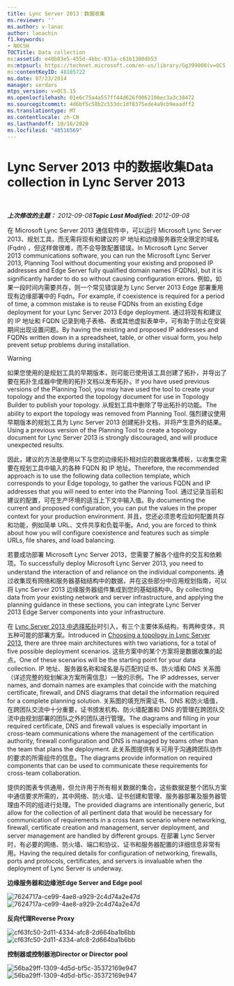 ```yaml
---
title: Lync Server 2013：数据收集
ms.reviewer: ''
ms.author: v-lanac
author: lanachin
f1.keywords:
- NOCSH
TOCTitle: Data collection
ms:assetid: e40b03e5-455d-4bbc-831a-c61b1380db53
ms:mtpsurl: https://technet.microsoft.com/en-us/library/Gg399008(v=OCS.15)
ms:contentKeyID: 48185722
ms.date: 07/23/2014
manager: serdars
mtps_version: v=OCS.15
ms.openlocfilehash: 01e6c75a4a557ff44d626f006210bec3a3c38472
ms.sourcegitcommit: 4d6bf5c58b2c553dc1df8375ede4a9cb9eaadff2
ms.translationtype: MT
ms.contentlocale: zh-CN
ms.lasthandoff: 10/16/2020
ms.locfileid: "48516569"
---
```

# <a name="data-collection-in-lync-server-2013"></a><span data-ttu-id="9e06a-102">Lync Server 2013 中的数据收集</span><span class="sxs-lookup"><span data-stu-id="9e06a-102">Data collection in Lync Server 2013</span></span>

<div data-xmlns="http://www.w3.org/1999/xhtml">

<div class="topic" data-xmlns="http://www.w3.org/1999/xhtml" data-msxsl="urn:schemas-microsoft-com:xslt" data-cs="https://msdn.microsoft.com/">

<div data-asp="https://msdn2.microsoft.com/asp">



</div>

<div id="mainSection">

<div id="mainBody">

<span> </span>

<span data-ttu-id="9e06a-103">_**上次修改的主题：** 2012-09-08_</span><span class="sxs-lookup"><span data-stu-id="9e06a-103">_**Topic Last Modified:** 2012-09-08_</span></span>

<span data-ttu-id="9e06a-104">在 Microsoft Lync Server 2013 通信软件中，可以运行 Microsoft Lync Server 2013、规划工具，而无需将现有和建议的 IP 地址和边缘服务器完全限定的域名 (Fqdn) ，但这样做很难，而不会导致配置错误。</span><span class="sxs-lookup"><span data-stu-id="9e06a-104">In Microsoft Lync Server 2013 communications software, you can run the Microsoft Lync Server 2013, Planning Tool without documenting your existing and proposed IP addresses and Edge Server fully qualified domain names (FQDNs), but it is significantly harder to do so without causing configuration errors.</span></span> <span data-ttu-id="9e06a-105">例如，如果一段时间内需要共存，则一个常见错误是为 Lync Server 2013 Edge 部署重用现有边缘部署中的 Fqdn。</span><span class="sxs-lookup"><span data-stu-id="9e06a-105">For example, if coexistence is required for a period of time, a common mistake is to reuse FQDNs from an existing Edge deployment for your Lync Server 2013 Edge deployment.</span></span> <span data-ttu-id="9e06a-106">通过将现有和建议的 IP 地址和 FQDN 记录到电子表格、表或其他虚拟表单中，可有助于防止在安装期间出现设置问题。</span><span class="sxs-lookup"><span data-stu-id="9e06a-106">By having the existing and proposed IP addresses and FQDNs written down in a spreadsheet, table, or other visual form, you help prevent setup problems during installation.</span></span>

<div>


> [!WARNING]  
> <span data-ttu-id="9e06a-107">如果您使用的是规划工具的早期版本，则可能已使用该工具创建了拓扑，并导出了要在拓扑生成器中使用的拓扑文档以发布拓扑。</span><span class="sxs-lookup"><span data-stu-id="9e06a-107">If you have used previous versions of the Planning Tool, you may have used the tool to create your topology and the exported the topology document for use in Topology Builder to publish your topology.</span></span> <span data-ttu-id="9e06a-108">从规划工具中删除了导出拓扑的功能。</span><span class="sxs-lookup"><span data-stu-id="9e06a-108">The ability to export the topology was removed from Planning Tool.</span></span> <span data-ttu-id="9e06a-109">强烈建议使用早期版本的规划工具为 Lync Server 2013 创建拓扑文档，并将产生意外的结果。</span><span class="sxs-lookup"><span data-stu-id="9e06a-109">Using a previous version of the Planning Tool to create a topology document for Lync Server 2013 is strongly discouraged, and will produce unexpected results.</span></span>



</div>

<span data-ttu-id="9e06a-110">因此，建议的方法是使用以下与您的边缘拓扑相对应的数据收集模板，以收集您需要在规划工具中输入的各种 FQDN 和 IP 地址。</span><span class="sxs-lookup"><span data-stu-id="9e06a-110">Therefore, the recommended approach is to use the following data collection template, which corresponds to your Edge topology, to gather the various FQDN and IP addresses that you will need to enter into the Planning Tool.</span></span> <span data-ttu-id="9e06a-111">通过记录当前和建议的配置，可在生产环境的适当上下文中输入值。</span><span class="sxs-lookup"><span data-stu-id="9e06a-111">By documenting the current and proposed configuration, you can put the values in the proper context for your production environment.</span></span> <span data-ttu-id="9e06a-112">并且，您还必须思考应如何配置共存和功能，例如简单 URL、文件共享和负载平衡。</span><span class="sxs-lookup"><span data-stu-id="9e06a-112">And, you are forced to think about how you will configure coexistence and features such as simple URLs, file shares, and load balancing.</span></span>

<span data-ttu-id="9e06a-113">若要成功部署 Microsoft Lync Server 2013，您需要了解各个组件的交互和依赖项。</span><span class="sxs-lookup"><span data-stu-id="9e06a-113">To successfully deploy Microsoft Lync Server 2013, you need to understand the interaction of and reliance on the individual components.</span></span> <span data-ttu-id="9e06a-114">通过收集现有网络和服务器基础结构中的数据，并在这些部分中应用规划指南，可以将 Lync Server 2013 边缘服务器组件集成到您的基础结构中。</span><span class="sxs-lookup"><span data-stu-id="9e06a-114">By collecting data from your existing network and server infrastructure, and applying the planning guidance in these sections, you can integrate Lync Server 2013 Edge Server components into your infrastructure.</span></span>

<span data-ttu-id="9e06a-115">在 [Lync Server 2013 中选择拓扑](lync-server-2013-choosing-a-topology.md)时引入，有三个主要体系结构，有两种变体，共五种可能的部署方案。</span><span class="sxs-lookup"><span data-stu-id="9e06a-115">Introduced in [Choosing a topology in Lync Server 2013](lync-server-2013-choosing-a-topology.md), there are three main architectures with two variations, for a total of five possible deployment scenarios.</span></span> <span data-ttu-id="9e06a-116">这些方案中的某个方案将是数据收集的起点。</span><span class="sxs-lookup"><span data-stu-id="9e06a-116">One of these scenarios will be the starting point for your data collection.</span></span> <span data-ttu-id="9e06a-117">IP 地址、服务器名称和域名是与匹配的证书、防火墙和 DNS 关系图（详述完整的规划解决方案所需信息）一致的示例。</span><span class="sxs-lookup"><span data-stu-id="9e06a-117">The IP addresses, server names, and domain names are examples that coincide with the matching certificate, firewall, and DNS diagrams that detail the information required for a complete planning solution.</span></span> <span data-ttu-id="9e06a-118">关系图的填充所需证书、DNS 和防火墙值，在跨团队交流中十分重要，证书颁发机构、防火墙配置和 DNS 的管理在跨团队交流中由规划部署的团队之外的团队进行管理。</span><span class="sxs-lookup"><span data-stu-id="9e06a-118">The diagrams and filling in your required certificate, DNS and firewall values is especially important in cross-team communications where the management of the certification authority, firewall configuration and DNS is managed by teams other than the team that plans the deployment.</span></span> <span data-ttu-id="9e06a-119">此关系图提供有关可用于沟通跨团队协作的要求的所需组件的信息。</span><span class="sxs-lookup"><span data-stu-id="9e06a-119">The diagrams provide information on required components that can be used to communicate these requirements for cross-team collaboration.</span></span>

<span data-ttu-id="9e06a-120">提供的图表专供通用，但允许用于所有相关数据的集合，这些数据是整个团队方案中通信要求所需的，其中网络、防火墙、证书创建和管理、服务器部署及服务器管理由不同的组进行处理。</span><span class="sxs-lookup"><span data-stu-id="9e06a-120">The provided diagrams are intentionally generic, but allow for the collection of all pertinent data that would be necessary for communication of requirements in a cross team scenario where networking, firewall, certificate creation and management, server deployment, and server management are handled by different groups.</span></span> <span data-ttu-id="9e06a-121">在部署 Lync Server 时，有必要的网络、防火墙、端口和协议、证书和服务器配置的详细信息非常有用。</span><span class="sxs-lookup"><span data-stu-id="9e06a-121">Having the required details for configuration of networking, firewalls, ports and protocols, certificates, and servers is invaluable when the deployment of Lync Server is underway.</span></span>

<span data-ttu-id="9e06a-122">**边缘服务器和边缘池**</span><span class="sxs-lookup"><span data-stu-id="9e06a-122">**Edge Server and Edge pool**</span></span>

<span data-ttu-id="9e06a-123">![7624717a-ce99-4ae8-a929-2c4d74a2e47d](images/Gg399008.7624717a-ce99-4ae8-a929-2c4d74a2e47d(OCS.15).jpg "7624717a-ce99-4ae8-a929-2c4d74a2e47d")</span><span class="sxs-lookup"><span data-stu-id="9e06a-123">![7624717a-ce99-4ae8-a929-2c4d74a2e47d](images/Gg399008.7624717a-ce99-4ae8-a929-2c4d74a2e47d(OCS.15).jpg "7624717a-ce99-4ae8-a929-2c4d74a2e47d")</span></span>

<span data-ttu-id="9e06a-124">**反向代理**</span><span class="sxs-lookup"><span data-stu-id="9e06a-124">**Reverse Proxy**</span></span>

<span data-ttu-id="9e06a-125">![cf63fc50-2d11-4334-afc8-2d664ba1b6bb](images/Gg399008.cf63fc50-2d11-4334-afc8-2d664ba1b6bb(OCS.15).jpg "cf63fc50-2d11-4334-afc8-2d664ba1b6bb")</span><span class="sxs-lookup"><span data-stu-id="9e06a-125">![cf63fc50-2d11-4334-afc8-2d664ba1b6bb](images/Gg399008.cf63fc50-2d11-4334-afc8-2d664ba1b6bb(OCS.15).jpg "cf63fc50-2d11-4334-afc8-2d664ba1b6bb")</span></span>

<span data-ttu-id="9e06a-126">**控制器或控制器池**</span><span class="sxs-lookup"><span data-stu-id="9e06a-126">**Director or Director pool**</span></span>

<span data-ttu-id="9e06a-127">![56ba29ff-1309-4d5d-bf5c-35372169e947](images/Gg399008.56ba29ff-1309-4d5d-bf5c-35372169e947(OCS.15).jpg "56ba29ff-1309-4d5d-bf5c-35372169e947")</span><span class="sxs-lookup"><span data-stu-id="9e06a-127">![56ba29ff-1309-4d5d-bf5c-35372169e947](images/Gg399008.56ba29ff-1309-4d5d-bf5c-35372169e947(OCS.15).jpg "56ba29ff-1309-4d5d-bf5c-35372169e947")</span></span>

</div>

<span> </span>

</div>

</div>

</div>

